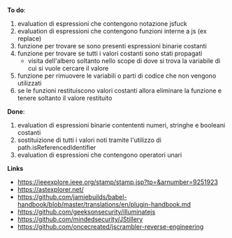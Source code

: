 **To do**:
1. evaluation di espressioni che contengono notazione jsfuck
2. evaluation di espressioni che contengono funzioni interne a js (ex replace)
3. funzione per trovare se sono presenti espressioni binarie costanti
4. funzione per trovare se tutti i valori costanti sono stati propagati
    * visita dell'albero soltanto nello scope di dove si trova la variabile di cui si vuole cercare il valore
5. funzione per rimuovere le variabili o parti di codice che non vengono utilizzati
6. se le funzioni restituiscono valori costanti allora eliminare la funzione e tenere soltanto il valore restituito

**Done**:
1. evaluation di espressioni binarie contententi numeri, stringhe e booleani costanti
2. sostituizione di tutti i valori noti tramite l'utilizzo di path.isReferencedIdentifier
3. evaluation di espressioni che contengono operatori unari

**Links**
* https://ieeexplore.ieee.org/stamp/stamp.jsp?tp=&arnumber=9251923
* https://astexplorer.net/
* https://github.com/jamiebuilds/babel-handbook/blob/master/translations/en/plugin-handbook.md
* https://github.com/geeksonsecurity/illuminatejs
* https://github.com/mindedsecurity/JStillery
* https://github.com/oncecreated/jscrambler-reverse-engineering
